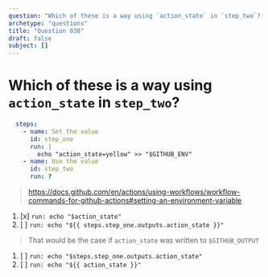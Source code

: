 ```yaml
---
question: "Which of these is a way using `action_state` in `step_two`? "
archetype: "questions"
title: "Question 038"
draft: false
subject: []
---
```


# Which of these is a way using `action_state` in `step_two`? 
```yaml
  steps:
    - name: Set the value
      id: step_one
      run: |
        echo "action_state=yellow" >> "$GITHUB_ENV"
    - name: Use the value
      id: step_two
      run: ?
```
> https://docs.github.com/en/actions/using-workflows/workflow-commands-for-github-actions#setting-an-environment-variable
1. [x] `run: echo "$action_state"`
1. [ ] `run: echo "${{ steps.step_one.outputs.action_state }}"`
> That would be the case if `action_state` was written to `$GITHUB_OUTPUT`
1. [ ] `run: echo "$steps.step_one.outputs.action_state"`
1. [ ] `run: echo "${{ action_state }}"`
